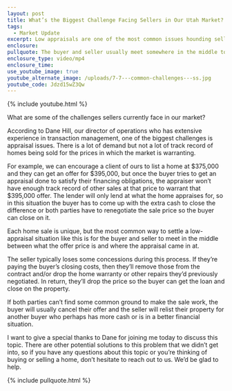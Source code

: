 ```yaml
---
layout: post
title: What’s the Biggest Challenge Facing Sellers in Our Utah Market?
tags:
  - Market Update
excerpt: Low appraisals are one of the most common issues hounding sellers in our market. There are a couple ways to resolve a situation like this during a home sale.
enclosure:
pullquote: The buyer and seller usually meet somewhere in the middle to resolve a low appraisal.
enclosure_type: video/mp4
enclosure_time:
use_youtube_image: true
youtube_alternate_image: /uploads/7-7---common-challenges---ss.jpg
youtube_code: Jdzd15wZ3Qw
---
```



{% include youtube.html %}

What are some of the challenges sellers currently face in our market?

According to Dane Hill, our director of operations who has extensive experience in transaction management, one of the biggest challenges is appraisal issues. There is a lot of demand but not a lot of track record of homes being sold for the prices in which the market is warranting.

For example, we can encourage a client of ours to list a home at $375,000 and they can get an offer for $395,000, but once the buyer tries to get an appraisal done to satisfy their financing obligations, the appraiser won’t have enough track record of other sales at that price to warrant that $395,000 offer. The lender will only lend at what the home appraises for, so in this situation the buyer has to come up with the extra cash to close the difference or both parties have to renegotiate the sale price so the buyer can close on it.

Each home sale is unique, but the most common way to settle a low-appraisal situation like this is for the buyer and seller to meet in the middle between what the offer price is and where the appraisal came in at.

The seller typically loses some concessions during this process. If they’re paying the buyer’s closing costs, then they’ll remove those from the contract and/or drop the home warranty or other repairs they’d previously negotiated. In return, they’ll drop the price so the buyer can get the loan and close on the property.

If both parties can’t find some common ground to make the sale work, the buyer will usually cancel their offer and the seller will relist their property for another buyer who perhaps has more cash or is in a better financial situation.

I want to give a special thanks to Dane for joining me today to discuss this topic. There are other potential solutions to this problem that we didn’t get into, so if you have any questions about this topic or you’re thinking of buying or selling a home, don’t hesitate to reach out to us. We’d be glad to help.

{% include pullquote.html %}